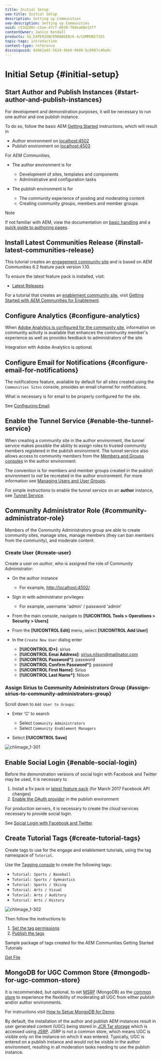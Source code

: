 ```yaml
---
title: Initial Setup
seo-title: Initial Setup
description: Setting up Communities
seo-description: Setting up Communities
uuid: c53d280c-c5ae-47cf-8038-f0dea68e15ff
contentOwner: Janice Kendall
products: SG_EXPERIENCEMANAGER/6.4/COMMUNITIES
topic-tags: introduction
content-type: reference
discoiquuid: 0d462ad1-5619-4bb6-9609-bc8987c40a0c
---
```


# Initial Setup {#initial-setup}

## Start Author and Publish Instances {#start-author-and-publish-instances}

For development and demonstration purposes, it will be necessary to run one author and one publish instance.

To do so, follow the basic AEM [Getting Started](../../help/sites-deploying/deploy.md#getting-started) instructions, which will result in

* Author environment on [localhost:4502](http://localhost:4502/)
* Publish environment on [localhost:4503](http://localhost:4503/)

For AEM Communities,

* The author environment is for

    * Development of sites, templates and components
    * Administrative and configuration tasks

* The publish environment is for

    * The community experience of posting and moderating content
    * Creating community groups, members and member groups

>[!NOTE]
>
>If not familiar with AEM, view the documentation on [basic handling](../../help/sites-authoring/basic-handling.md) and a [quick guide to authoring pages](../../help/sites-authoring/qg-page-authoring.md).

## Install Latest Communities Release {#install-latest-communities-release}

This tutorial creates an [engagement community site](overview.md#engagement-community) and is based on AEM Communities 6.2 feature pack version 1.10.

To ensure the latest feature pack is installed, visit:

* [Latest Releases](deploy-communities.md#latest-releases)

For a tutorial that creates an [enablement community site](overview.md#enablement-community), visit [Getting Started with AEM Communities for Enablement](getting-started-enablement.md).

## Configure Analytics {#configure-analytics}

When [Adobe Analytics is configured for the community site](analytics.md), information on community activity is available that enhances the community member's experience as well as provides feedback to administrators of the site.

Integration with Adobe Analytics is optional.

## Configure Email for Notifications {#configure-email-for-notifications}

The notifications feature, available by default for all sites created using the `Communities Sites` console, provides an email channel for notifications.

What is necessary is for email to be properly configured for the site.

See [Configuring Email](email.md).

## Enable the Tunnel Service {#enable-the-tunnel-service}

When creating a community site in the author environment, the tunnel service makes possible the ability to assign roles to trusted community members registered in the publish environment. The tunnel service also allows access to community members from the [Members and Groups consoles](members.md) in the author environment.

The convention is for members and member groups created in the publish environment to *not* be recreated in the author environment. For more information see [Managing Users and User Groups](users.md).

For simple instructions to enable the tunnel service on an **author** instance, see [Tunnel Service](deploy-communities.md#tunnel-service-on-author).

## Community Administrator Role {#community-administrator-role}

Members of the Community Administrators group are able to create community sites, manage sites, manage members (they can ban members from the community), and moderate content.

### Create User {#create-user}

Create a user on *author*, who is assigned the role of Community Administrator:

* On the author instance

    * For example, [http://localhost:4502/](http://localhost:4503/)

* Sign in with administrator privileges

    * For example, username 'admin' / password 'admin'

* From the main console, navigate to **[!UICONTROL Tools > Operations > Security > Users]**
* From the **[!UICONTROL Edit]** menu, select **[!UICONTROL Add User]**

* In the `Create New User` dialog enter

    * **[!UICONTROL ID&ast;]**: sirius
    * **[!UICONTROL Emai Address]**: sirius.nilson@mailinator.com
    * **[!UICONTROL Password&ast;]**: password
    * **[!UICONTROL Confirm Password&ast;]**: password
    * **[!UICONTROL First Name]**: Sirius
    * **[!UICONTROL Last Name&ast;]**: Nilson

### Assign Sirius to Community Administrators Group {#assign-sirius-to-community-administrators-group}

Scroll down to `Add User to Groups`:

* Enter 'C' to search

    * Select `Community Administrators`
    * Select `Community Enablement Managers`

* Select **[!UICONTROL Save]**

![chlimage_1-301](assets/chlimage_1-301.png)

## Enable Social Login {#enable-social-login}

Before the demonstration versions of social login with Facebook and Twitter may be used, it is necessary to

1. Install a fix pack or [latest feature pack](deploy-communities.md#latestfeaturepack) (for March 2017 Facebook API changes)
1. [Enable the OAuth provider](social-login.md#adobe-granite-oauth-authentication-handler) in the publish environment

For production servers, it is necessary to create the cloud services necessary to provide social login.

See [Social Login with Facebook and Twitter](social-login.md).

## Create Tutorial Tags {#create-tutorial-tags}

Create tags to use for the engage and enablement tutorials, using the tag namespace of `Tutorial`.

Use the [Tagging console](../../help/sites-administering/tags.md#tagging-console) to create the following tags:

* `Tutorial: Sports / Baseball`
* `Tutorial: Sports / Gymnastics`
* `Tutorial: Sports / Skiing`
* `Tutorial: Arts / Visual`
* `Tutorial: Arts / Auditory`
* `Tutorial: Arts / History`

![chlimage_1-302](assets/chlimage_1-302.png)

Then follow the instructions to

1. [Set the tag permissions](../../help/sites-administering/tags.md#setting-tag-permissions)
1. [Publish the tags](../../help/sites-administering/tags.md#publishing-tags)

Sample package of tags created for the AEM Communities Getting Started Tutorials

[Get File](assets/tutorial_tags-v63.zip)

## MongoDB for UGC Common Store {#mongodb-for-ugc-common-store}

It is recommended, but optional, to set [MSRP](msrp.md) (MongoDB) as the [common store](working-with-srp.md) to experience the flexibility of moderating all UGC from either publish and/or author environments.

For instructions visit [How to Setup MongoDB for Demo](demo-mongo.md).

By default, the installation of the author and publish AEM instances result in user generated content (UGC) being stored in [JCR Tar storage](../../help/sites-deploying/platform.md) which is accessed using [JSRP](jsrp.md). JSRP is not a common store, which means UGC is visible only on the instance on which it was entered. Typically, UGC is entered on a publish instance and would not be visible in the author environment, resulting in all moderation tasks needing to use the publish instance.